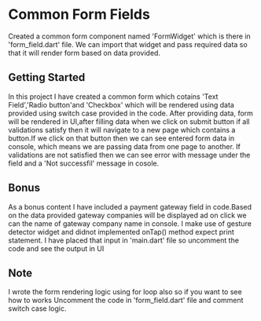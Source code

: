 # Common Form Fields

Created a common form component named 'FormWidget' which is there in 'form_field.dart' file.
We can import that widget and pass required data so that it will render form based on data provided.  
 
## Getting Started
In this project I have created a common form which cotains 'Text Field','Radio button'and 'Checkbox' 
which will be rendered using data provided using switch case provided in the code.
After providing data, form will be rendered in UI,after filling data when we click on submit button if all validations 
satisfy then it will navigate to a new page which contains a button.If we click on that button then we can see entered
form data in console, which means we are passing data from one page to another.
If validations are not satisfied then we can see error with message under the field and a 'Not successfil' message in cosole.

## Bonus
As a bonus content I have included a payment gateway field in code.Based on the data provided gateway
companies will be displayed ad on click we can the name of gateway company name in console.
I make use of gesture detector widget and didnot implemented onTap() method expect print statement.
I have placed that input in 'main.dart' file so uncomment the code and see the output in UI

## Note
I wrote the form rendering logic using for loop also so if you want to see how to works
Uncomment the code in 'form_field.dart' file and comment switch case logic.